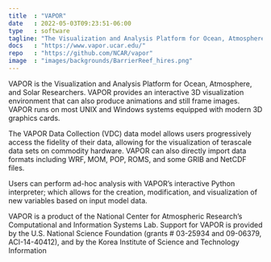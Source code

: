 ```yaml
---
title  : "VAPOR"
date   : 2022-05-03T09:23:51-06:00
type   : software
tagline: "The Visualization and Analysis Platform for Ocean, Atmosphere, and Solar Researchers"
docs   : "https://www.vapor.ucar.edu/"
repo   : "https://github.com/NCAR/vapor"
image  : "images/backgrounds/BarrierReef_hires.png"
---
```


VAPOR is the Visualization and Analysis Platform for Ocean, Atmosphere, and Solar Researchers. VAPOR provides an interactive 3D visualization environment that can also produce animations and still frame images. VAPOR runs on most UNIX and Windows systems equipped with modern 3D graphics cards.

The VAPOR Data Collection (VDC) data model allows users progressively access the fidelity of their data, allowing for the visualization of terascale data sets on commodity hardware. VAPOR can also directly import data formats including WRF, MOM, POP, ROMS, and some GRIB and NetCDF files.

Users can perform ad-hoc analysis with VAPOR’s interactive Python interpreter; which allows for the creation, modification, and visualization of new variables based on input model data.

VAPOR is a product of the National Center for Atmospheric Research’s Computational and Information Systems Lab. Support for VAPOR is provided by the U.S. National Science Foundation (grants # 03-25934 and 09-06379, ACI-14-40412), and by the Korea Institute of Science and Technology Information
